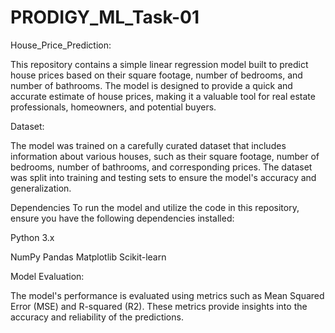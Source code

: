 # PRODIGY_ML_Task-01

House_Price_Prediction:

This repository contains a simple linear regression model built to predict house prices based on their square footage, number of bedrooms, and number of bathrooms. The model is designed to provide a quick and accurate estimate of house prices, making it a valuable tool for real estate professionals, homeowners, and potential buyers.

Dataset:

The model was trained on a carefully curated dataset that includes information about various houses, such as their square footage, number of bedrooms, number of bathrooms, and corresponding prices. The dataset was split into training and testing sets to ensure the model's accuracy and generalization.

Dependencies
To run the model and utilize the code in this repository, ensure you have the following dependencies installed:

Python 3.x

NumPy
Pandas
Matplotlib
Scikit-learn

Model Evaluation:

The model's performance is evaluated using metrics such as Mean Squared Error (MSE) and R-squared (R2). These metrics provide insights into the accuracy and reliability of the predictions.
